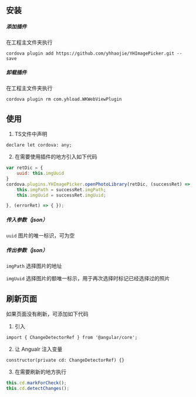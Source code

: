 ## 安装

##### 添加插件

在工程主文件夹执行

`cordova plugin add https://github.com/yhhaojie/YHImagePicker.git --save`

##### 卸载插件
在工程主文件夹执行

`cordova plugin rm com.yhload.WKWebViewPlugin`

## 使用

1. TS文件中声明

`declare let cordova: any;`

2. 在需要使用插件的地方引入如下代码

```javascript
var retDic = {
	uuid: this.imgUuid
}
cordova.plugins.YHImagePicker.openPhotoLibrary(retDic, (successRet) => {
	this.imgPath = successRet.imgPath;
	this.imgUuid = successRet.imgUuid;

}, (errorRet) => { });

```
##### 传入参数（json）

`uuid` 图片的唯一标识，可为空

##### 传出参数（json）

`imgPath` 选择图片的地址

`imgUuid` 选择图片的额唯一标示，用于再次选择时标记已经选择过的照片

## 刷新页面

如果页面没有刷新，可添加如下代码

1. 引入

`import { ChangeDetectorRef } from '@angular/core';`

2. 让 Angualr 注入变量

`constructor(private cd: ChangeDetectorRef) {}`

3. 在需要刷新的地方执行

```javascript
this.cd.markForCheck();
this.cd.detectChanges();
```

